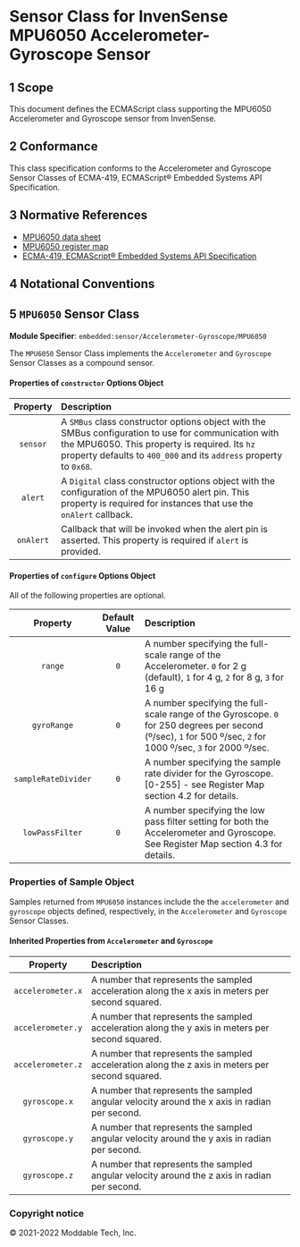# Sensor Class for InvenSense MPU6050 Accelerometer-Gyroscope Sensor

## 1 Scope

This document defines the ECMAScript class supporting the MPU6050 Accelerometer and Gyroscope sensor from InvenSense.

## 2 Conformance

This class specification conforms to the Accelerometer and Gyroscope Sensor Classes of ECMA-419, ECMAScript® Embedded Systems API Specification.

## 3 Normative References

- [MPU6050 data sheet](https://invensense.tdk.com/wp-content/uploads/2015/02/MPU-6000-Datasheet1.pdf)
- [MPU6050 register map](https://invensense.tdk.com/wp-content/uploads/2015/02/MPU-6000-Register-Map1.pdf)
- [ECMA-419, ECMAScript® Embedded Systems API Specification](https://419.ecma-international.org)

## 4 Notational Conventions

## 5 `MPU6050` Sensor Class

**Module Specifier**: `embedded:sensor/Accelerometer-Gyroscope/MPU6050`

The `MPU6050` Sensor Class implements the `Accelerometer` and `Gyroscope` Sensor Classes as a compound sensor.

#### Properties of `constructor` Options Object

| Property | Description |
| :---: | :--- |
| `sensor` | A `SMBus` class constructor options object with the SMBus configuration to use for communication with the MPU6050. This property is required. Its `hz` property defaults to `400_000` and its `address` property to `0x68`.
| `alert` | A `Digital` class constructor options object with the configuration of the MPU6050 alert pin. This property is required for instances that use the `onAlert` callback.
| `onAlert` | Callback that will be invoked when the alert pin is asserted. This property is required if `alert` is provided.


<a id="configuration"></a>	
#### Properties of `configure` Options Object

All of the following properties are optional.

| Property | Default Value | Description |
| :---: | :---: |  :--- |
| `range` | `0` | A number specifying the full-scale range of the Accelerometer. `0` for 2 g (default), `1` for 4 g, `2` for 8 g, `3` for 16 g
| `gyroRange` | `0` | A number specifying the full-scale range of the Gyroscope. `0` for 250 degrees per second (º/sec), `1` for 500 º/sec, `2` for 1000 º/sec, `3` for 2000 º/sec.
| `sampleRateDivider` | `0` | A number specifying the sample rate divider for the Gyroscope. [0-255] - see Register Map section 4.2 for details.
| `lowPassFilter` | `0` |A number specifying the low pass filter setting for both the Accelerometer and Gyroscope. See Register Map section 4.3 for details.


### Properties of Sample Object

Samples returned from `MPU6050` instances include the the `accelerometer` and `gyroscope` objects defined, respectively, in the `Accelerometer` and `Gyroscope` Sensor Classes.

#### Inherited Properties from `Accelerometer` and `Gyroscope`

| Property | Description |
| :---: | :--- |
| `accelerometer.x` | A number that represents the sampled acceleration along the x axis in meters per second squared.
| `accelerometer.y` | A number that represents the sampled acceleration along the y axis in meters per second squared.
| `accelerometer.z` | A number that represents the sampled acceleration along the z axis in meters per second squared.
| `gyroscope.x` | A number that represents the sampled angular velocity around the x axis in radian per second.
| `gyroscope.y` | A number that represents the sampled angular velocity around the y axis in radian per second.
| `gyroscope.z` | A number that represents the sampled angular velocity around the z axis in radian per second.


### Copyright notice

© 2021-2022 Moddable Tech, Inc.
